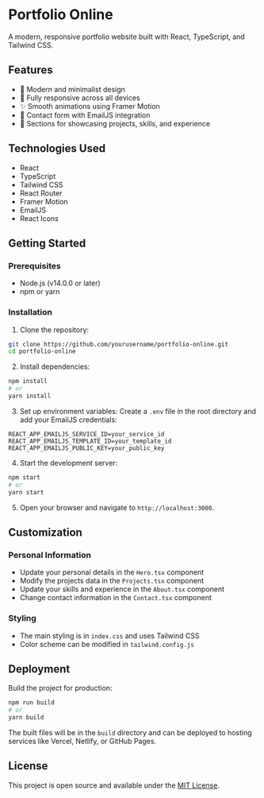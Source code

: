 # Portfolio Online

A modern, responsive portfolio website built with React, TypeScript, and Tailwind CSS.

## Features

- 🎨 Modern and minimalist design
- 📱 Fully responsive across all devices
- ✨ Smooth animations using Framer Motion
- 📝 Contact form with EmailJS integration
- 🎯 Sections for showcasing projects, skills, and experience

## Technologies Used

- React
- TypeScript
- Tailwind CSS
- React Router
- Framer Motion
- EmailJS
- React Icons

## Getting Started

### Prerequisites

- Node.js (v14.0.0 or later)
- npm or yarn

### Installation

1. Clone the repository:
```bash
git clone https://github.com/yourusername/portfolio-online.git
cd portfolio-online
```

2. Install dependencies:
```bash
npm install
# or
yarn install
```

3. Set up environment variables:
   Create a `.env` file in the root directory and add your EmailJS credentials:
```
REACT_APP_EMAILJS_SERVICE_ID=your_service_id
REACT_APP_EMAILJS_TEMPLATE_ID=your_template_id
REACT_APP_EMAILJS_PUBLIC_KEY=your_public_key
```

4. Start the development server:
```bash
npm start
# or
yarn start
```

5. Open your browser and navigate to `http://localhost:3000`.

## Customization

### Personal Information
- Update your personal details in the `Hero.tsx` component
- Modify the projects data in the `Projects.tsx` component
- Update your skills and experience in the `About.tsx` component
- Change contact information in the `Contact.tsx` component

### Styling
- The main styling is in `index.css` and uses Tailwind CSS
- Color scheme can be modified in `tailwind.config.js`

## Deployment

Build the project for production:
```bash
npm run build
# or
yarn build
```

The built files will be in the `build` directory and can be deployed to hosting services like Vercel, Netlify, or GitHub Pages.

## License

This project is open source and available under the [MIT License](LICENSE).
